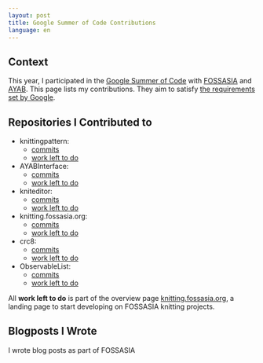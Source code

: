 ```yaml
---
layout: post
title: Google Summer of Code Contributions
language: en
---
```


Context
-------

This year, I participated in the
[Google Summer of Code](https://summerofcode.withgoogle.com/) with 
[FOSSASIA](http://fossasia.org/) and [AYAB](http://ayab-knitting.com/).
This page lists my contributions.
They aim to satisfy [the requirements set by Google](https://developers.google.com/open-source/gsoc/help/work-product).

Repositories I Contributed to
-----------------------------

- knittingpattern:
  - [commits](https://github.com/fossasia/knittingpattern/commits?author=niccokunzmann)
  - [work left to do](https://waffle.io/fossasia/knittingpattern)
- AYABInterface:
  - [commits](https://github.com/fossasia/AYABInterface/commits?author=niccokunzmann)
  - [work left to do](https://waffle.io/fossasia/AYABInterface)
- kniteditor:
  - [commits](https://github.com/fossasia/kniteditor/commits?author=niccokunzmann)
  - [work left to do](https://waffle.io/fossasia/kniteditor)
- knitting.fossasia.org:
  - [commits](https://github.com/fossasia/knitting.fossasia.org/commits?author=niccokunzmann)
  - [work left to do](https://waffle.io/fossasia/knitting.fossasia.org)
- crc8:
  - [commits](https://github.com/niccokunzmann/crc8/commits?author=niccokunzmann)
  - [work left to do](https://waffle.io/niccokunzmann/crc8)
- ObservableList:
  - [commits](https://github.com/niccokunzmann/ObservableList/commits?author=niccokunzmann)
  - [work left to do](https://waffle.io/niccokunzmann/ObservableList)

All **work left to do** is part of the overview page
[knitting.fossasia.org](https://knitting.fossasia.org),
a landing page to start developing on FOSSASIA knitting projects.

Blogposts I Wrote
-----------------

I wrote blog posts as part of FOSSASIA